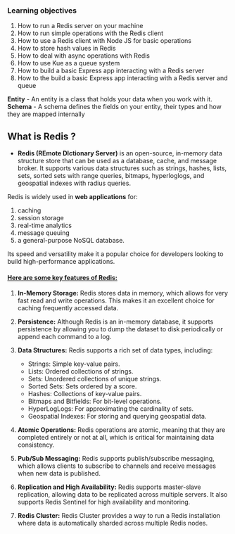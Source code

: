 ### Learning objectives
1. How to run a Redis server on your machine
2. How to run simple operations with the Redis client
3. How to use a Redis client with Node JS for basic operations
4. How to store hash values in Redis
5. How to deal with async operations with Redis
6. How to use Kue as a queue system
7. How to build a basic Express app interacting with a Redis server
8. How to the build a basic Express app interacting with a Redis server and queue


**Entity** - An entity is a class that holds your data when you work with it.
**Schema** - A schema defines the fields on your entity, their types and how they are mapped internally

## What is Redis ?
- __Redis (REmote DIctionary Server)__ is an open-source, in-memory data structure store that can be used as a database, cache, and message broker. It supports various data structures such as strings, hashes, lists, sets, sorted sets with range queries, bitmaps, hyperloglogs, and geospatial indexes with radius queries.

Redis is widely used in **web applications** for:
1. caching
2. session storage
3. real-time analytics
4. message queuing
5. a general-purpose NoSQL database.

Its speed and versatility make it a popular choice for developers looking to build high-performance applications.

#### <u>Here are some key features of Redis:</u>

1. **In-Memory Storage:** Redis stores data in memory, which allows for very fast read and write operations. This makes it an excellent choice for caching frequently accessed data.

2. **Persistence:** Although Redis is an in-memory database, it supports persistence by allowing you to dump the dataset to disk periodically or append each command to a log.

3. **Data Structures:** Redis supports a rich set of data types, including:

    - Strings: Simple key-value pairs.
    - Lists: Ordered collections of strings.
    - Sets: Unordered collections of unique strings.
    - Sorted Sets: Sets ordered by a score.
    - Hashes: Collections of key-value pairs.
    - Bitmaps and Bitfields: For bit-level operations.
    - HyperLogLogs: For approximating the cardinality of sets.
    - Geospatial Indexes: For storing and querying geospatial data.

4. **Atomic Operations:** Redis operations are atomic, meaning that they are completed entirely or not at all, which is critical for maintaining data consistency.

5. **Pub/Sub Messaging:** Redis supports publish/subscribe messaging, which allows clients to subscribe to channels and receive messages when new data is published.

6. **Replication and High Availability:** Redis supports master-slave replication, allowing data to be replicated across multiple servers. It also supports Redis Sentinel for high availability and monitoring.

7. **Redis Cluster:** Redis Cluster provides a way to run a Redis installation where data is automatically sharded across multiple Redis nodes.
